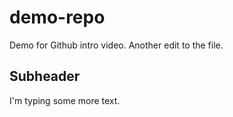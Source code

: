 # demo-repo
Demo for Github intro video.
Another edit to the file.
## Subheader
I'm typing some more text.